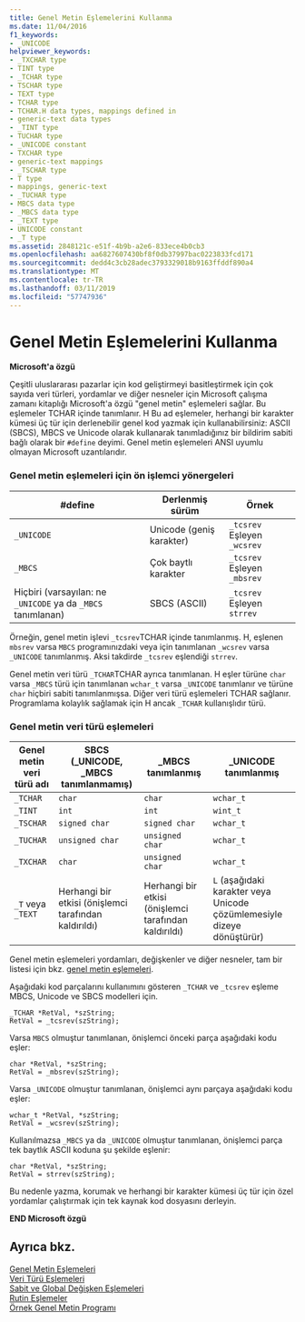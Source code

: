 ```yaml
---
title: Genel Metin Eşlemelerini Kullanma
ms.date: 11/04/2016
f1_keywords:
- _UNICODE
helpviewer_keywords:
- _TXCHAR type
- TINT type
- _TCHAR type
- TSCHAR type
- TEXT type
- TCHAR type
- TCHAR.H data types, mappings defined in
- generic-text data types
- _TINT type
- TUCHAR type
- _UNICODE constant
- TXCHAR type
- generic-text mappings
- _TSCHAR type
- T type
- mappings, generic-text
- _TUCHAR type
- MBCS data type
- _MBCS data type
- _TEXT type
- UNICODE constant
- _T type
ms.assetid: 2848121c-e51f-4b9b-a2e6-833ece4b0cb3
ms.openlocfilehash: aa6827607430bf8f0db37997bac0223833fcd171
ms.sourcegitcommit: dedd4c3cb28adec3793329018b9163ffddf890a4
ms.translationtype: MT
ms.contentlocale: tr-TR
ms.lasthandoff: 03/11/2019
ms.locfileid: "57747936"
---
```

# <a name="using-generic-text-mappings"></a>Genel Metin Eşlemelerini Kullanma

**Microsoft'a özgü**

Çeşitli uluslararası pazarlar için kod geliştirmeyi basitleştirmek için çok sayıda veri türleri, yordamlar ve diğer nesneler için Microsoft çalışma zamanı kitaplığı Microsoft'a özgü "genel metin" eşlemeleri sağlar. Bu eşlemeler TCHAR içinde tanımlanır. H Bu ad eşlemeler, herhangi bir karakter kümesi üç tür için derlenebilir genel kod yazmak için kullanabilirsiniz: ASCII (SBCS), MBCS ve Unicode olarak kullanarak tanımladığınız bir bildirim sabiti bağlı olarak bir `#define` deyimi. Genel metin eşlemeleri ANSI uyumlu olmayan Microsoft uzantılarıdır.

### <a name="preprocessor-directives-for-generic-text-mappings"></a>Genel metin eşlemeleri için ön işlemci yönergeleri

|#define|Derlenmiş sürüm|Örnek|
|--------------|----------------------|-------------|
|`_UNICODE`|Unicode (geniş karakter)|`_tcsrev` Eşleyen `_wcsrev`|
|`_MBCS`|Çok baytlı karakter|`_tcsrev` Eşleyen `_mbsrev`|
|Hiçbiri (varsayılan: ne `_UNICODE` ya da `_MBCS` tanımlanan)|SBCS (ASCII)|`_tcsrev` Eşleyen `strrev`|

Örneğin, genel metin işlevi `_tcsrev`TCHAR içinde tanımlanmış. H, eşlenen `mbsrev` varsa `MBCS` programınızdaki veya için tanımlanan `_wcsrev` varsa `_UNICODE` tanımlanmış. Aksi takdirde `_tcsrev` eşlendiği `strrev`.

Genel metin veri türü `_TCHAR`TCHAR ayrıca tanımlanan. H eşler türüne `char` varsa `_MBCS` türü için tanımlanan `wchar_t` varsa `_UNICODE` tanımlanır ve türüne `char` hiçbiri sabiti tanımlanmışsa. Diğer veri türü eşlemeleri TCHAR sağlanır. Programlama kolaylık sağlamak için H ancak `_TCHAR` kullanışlıdır türü.

### <a name="generic-text-data-type-mappings"></a>Genel metin veri türü eşlemeleri

|Genel metin veri türü adı|SBCS (_UNICODE, _MBCS tanımlanmamış)|_MBCS tanımlanmış|_UNICODE tanımlanmış|
|----------------------------------|--------------------------------------------|--------------------|-----------------------|
|`_TCHAR`|`char`|`char`|`wchar_t`|
|`_TINT`|`int`|`int`|`wint_t`|
|`_TSCHAR`|`signed char`|`signed char`|`wchar_t`|
|`_TUCHAR`|`unsigned char`|`unsigned char`|`wchar_t`|
|`_TXCHAR`|`char`|`unsigned char`|`wchar_t`|
|`_T` veya `_TEXT`|Herhangi bir etkisi (önişlemci tarafından kaldırıldı)|Herhangi bir etkisi (önişlemci tarafından kaldırıldı)|`L` (aşağıdaki karakter veya Unicode çözümlemesiyle dizeye dönüştürür)|

Genel metin eşlemeleri yordamları, değişkenler ve diğer nesneler, tam bir listesi için bkz. [genel metin eşlemeleri](../c-runtime-library/generic-text-mappings.md).

Aşağıdaki kod parçalarını kullanımını gösteren `_TCHAR` ve `_tcsrev` eşleme MBCS, Unicode ve SBCS modelleri için.

```
_TCHAR *RetVal, *szString;
RetVal = _tcsrev(szString);
```

Varsa `MBCS` olmuştur tanımlanan, önişlemci önceki parça aşağıdaki kodu eşler:

```
char *RetVal, *szString;
RetVal = _mbsrev(szString);
```

Varsa `_UNICODE` olmuştur tanımlanan, önişlemci aynı parçaya aşağıdaki kodu eşler:

```
wchar_t *RetVal, *szString;
RetVal = _wcsrev(szString);
```

Kullanılmazsa `_MBCS` ya da `_UNICODE` olmuştur tanımlanan, önişlemci parça tek baytlık ASCII koduna şu şekilde eşlenir:

```
char *RetVal, *szString;
RetVal = strrev(szString);
```

Bu nedenle yazma, korumak ve herhangi bir karakter kümesi üç tür için özel yordamlar çalıştırmak için tek kaynak kod dosyasını derleyin.

**END Microsoft özgü**

## <a name="see-also"></a>Ayrıca bkz.

[Genel Metin Eşlemeleri](../c-runtime-library/generic-text-mappings.md)<br/>
[Veri Türü Eşlemeleri](../c-runtime-library/data-type-mappings.md)<br/>
[Sabit ve Global Değişken Eşlemeleri](../c-runtime-library/constant-and-global-variable-mappings.md)<br/>
[Rutin Eşlemeler](../c-runtime-library/routine-mappings.md)<br/>
[Örnek Genel Metin Programı](../c-runtime-library/a-sample-generic-text-program.md)
